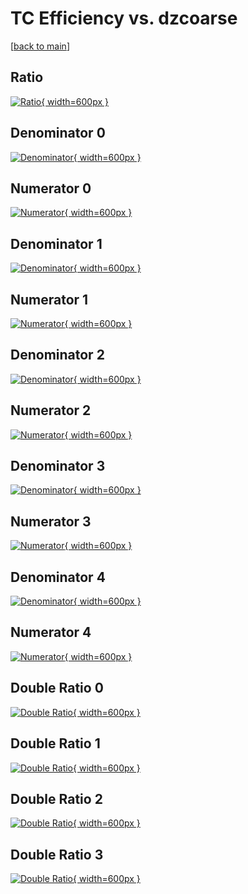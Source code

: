 # TC Efficiency vs. dzcoarse

[[back to main](./)]



## Ratio

[![Ratio](../mtv/var/TC_base_0_1_eff_dzcoarse.png){ width=600px }](../mtv/var/TC_base_0_1_eff_dzcoarse.pdf)

## Denominator 0

[![Denominator](../mtv/den/TC_base_0_1_eff_dzcoarse_den0.png){ width=600px }](../mtv/den/TC_base_0_1_eff_dzcoarse_den0.pdf)

## Numerator 0

[![Numerator](../mtv/num/TC_base_0_1_eff_dzcoarse_num0.png){ width=600px }](../mtv/num/TC_base_0_1_eff_dzcoarse_num0.pdf)

## Denominator 1

[![Denominator](../mtv/den/TC_base_0_1_eff_dzcoarse_den1.png){ width=600px }](../mtv/den/TC_base_0_1_eff_dzcoarse_den1.pdf)

## Numerator 1

[![Numerator](../mtv/num/TC_base_0_1_eff_dzcoarse_num1.png){ width=600px }](../mtv/num/TC_base_0_1_eff_dzcoarse_num1.pdf)

## Denominator 2

[![Denominator](../mtv/den/TC_base_0_1_eff_dzcoarse_den2.png){ width=600px }](../mtv/den/TC_base_0_1_eff_dzcoarse_den2.pdf)

## Numerator 2

[![Numerator](../mtv/num/TC_base_0_1_eff_dzcoarse_num2.png){ width=600px }](../mtv/num/TC_base_0_1_eff_dzcoarse_num2.pdf)

## Denominator 3

[![Denominator](../mtv/den/TC_base_0_1_eff_dzcoarse_den3.png){ width=600px }](../mtv/den/TC_base_0_1_eff_dzcoarse_den3.pdf)

## Numerator 3

[![Numerator](../mtv/num/TC_base_0_1_eff_dzcoarse_num3.png){ width=600px }](../mtv/num/TC_base_0_1_eff_dzcoarse_num3.pdf)

## Denominator 4

[![Denominator](../mtv/den/TC_base_0_1_eff_dzcoarse_den4.png){ width=600px }](../mtv/den/TC_base_0_1_eff_dzcoarse_den4.pdf)

## Numerator 4

[![Numerator](../mtv/num/TC_base_0_1_eff_dzcoarse_num4.png){ width=600px }](../mtv/num/TC_base_0_1_eff_dzcoarse_num4.pdf)

## Double Ratio 0

[![Double Ratio](../mtv/ratio/TC_base_0_1_eff_dzcoarse_ratio0.png){ width=600px }](../mtv/ratio/TC_base_0_1_eff_dzcoarse_ratio0.pdf)

## Double Ratio 1

[![Double Ratio](../mtv/ratio/TC_base_0_1_eff_dzcoarse_ratio1.png){ width=600px }](../mtv/ratio/TC_base_0_1_eff_dzcoarse_ratio1.pdf)

## Double Ratio 2

[![Double Ratio](../mtv/ratio/TC_base_0_1_eff_dzcoarse_ratio2.png){ width=600px }](../mtv/ratio/TC_base_0_1_eff_dzcoarse_ratio2.pdf)

## Double Ratio 3

[![Double Ratio](../mtv/ratio/TC_base_0_1_eff_dzcoarse_ratio3.png){ width=600px }](../mtv/ratio/TC_base_0_1_eff_dzcoarse_ratio3.pdf)

